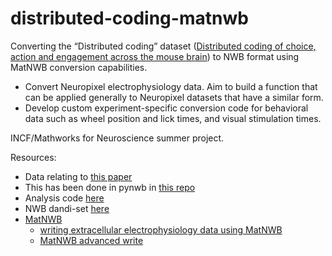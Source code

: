 # distributed-coding-matnwb
Converting the “Distributed coding” dataset ([Distributed coding of choice, action and engagement across the mouse brain](https://figshare.com/articles/dataset/Distributed_coding_of_choice_action_and_engagement_across_the_mouse_brain/9974357)) to NWB format using MatNWB conversion capabilities.

 * Convert Neuropixel electrophysiology data. Aim to build a function that can be applied generally to Neuropixel datasets that have a similar form.
 * Develop custom experiment-specific conversion code for behavioral data such as wheel position and lick times, and visual stimulation times.

INCF/Mathworks for Neuroscience summer project.

Resources:
* Data relating to [this paper](https://www.nature.com/articles/s41586-019-1787-x)
* This has been done in pynwb in [this repo](https://github.com/SteinmetzLab/dataToNWB)
* Analysis code [here](https://github.com/nsteinme/steinmetz-et-al-2019)
* NWB dandi-set [here](https://dandiarchive.org/dandiset/000017/draft)
* [MatNWB](https://github.com/NeurodataWithoutBorders/matnwb)
    * [writing extracellular electrophysiology data using MatNWB](https://www.youtube.com/watch?v=W8t4_quIl1k&ab_channel=NeurodataWithoutBorders)
    * [MatNWB advanced write](https://www.youtube.com/watch?v=PIE_F4iVv98&ab_channel=NeurodataWithoutBorders)
